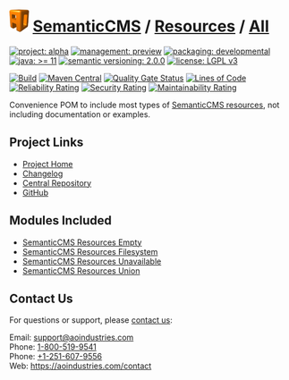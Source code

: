 # [<img src="ao-logo.png" alt="AO Logo" width="35" height="40">](https://github.com/ao-apps) [SemanticCMS](https://github.com/ao-apps/semanticcms) / [Resources](https://github.com/ao-apps/semanticcms-resources) / [All](https://github.com/ao-apps/semanticcms-resources-all)

[![project: alpha](https://semanticcms.com/ao-badges/project-alpha.svg)](https://aoindustries.com/life-cycle#project-alpha)
[![management: preview](https://semanticcms.com/ao-badges/management-preview.svg)](https://aoindustries.com/life-cycle#management-preview)
[![packaging: developmental](https://semanticcms.com/ao-badges/packaging-developmental.svg)](https://aoindustries.com/life-cycle#packaging-developmental)  
[![java: &gt;= 11](https://semanticcms.com/ao-badges/java-11.svg)](https://docs.oracle.com/en/java/javase/11/)
[![semantic versioning: 2.0.0](https://semanticcms.com/ao-badges/semver-2.0.0.svg)](https://semver.org/spec/v2.0.0.html)
[![license: LGPL v3](https://semanticcms.com/ao-badges/license-lgpl-3.0.svg)](https://www.gnu.org/licenses/lgpl-3.0)

[![Build](https://github.com/ao-apps/semanticcms-resources-all/workflows/Build/badge.svg?branch=master)](https://github.com/ao-apps/semanticcms-resources-all/actions?query=workflow%3ABuild)
[![Maven Central](https://maven-badges.herokuapp.com/maven-central/com.semanticcms/semanticcms-resources-all/badge.svg)](https://maven-badges.herokuapp.com/maven-central/com.semanticcms/semanticcms-resources-all)
[![Quality Gate Status](https://sonarcloud.io/api/project_badges/measure?branch=master&project=com.semanticcms%3Asemanticcms-resources-all&metric=alert_status)](https://sonarcloud.io/dashboard?branch=master&id=com.semanticcms%3Asemanticcms-resources-all)
[![Lines of Code](https://sonarcloud.io/api/project_badges/measure?branch=master&project=com.semanticcms%3Asemanticcms-resources-all&metric=ncloc)](https://sonarcloud.io/component_measures?branch=master&id=com.semanticcms%3Asemanticcms-resources-all&metric=ncloc)  
[![Reliability Rating](https://sonarcloud.io/api/project_badges/measure?branch=master&project=com.semanticcms%3Asemanticcms-resources-all&metric=reliability_rating)](https://sonarcloud.io/component_measures?branch=master&id=com.semanticcms%3Asemanticcms-resources-all&metric=Reliability)
[![Security Rating](https://sonarcloud.io/api/project_badges/measure?branch=master&project=com.semanticcms%3Asemanticcms-resources-all&metric=security_rating)](https://sonarcloud.io/component_measures?branch=master&id=com.semanticcms%3Asemanticcms-resources-all&metric=Security)
[![Maintainability Rating](https://sonarcloud.io/api/project_badges/measure?branch=master&project=com.semanticcms%3Asemanticcms-resources-all&metric=sqale_rating)](https://sonarcloud.io/component_measures?branch=master&id=com.semanticcms%3Asemanticcms-resources-all&metric=Maintainability)

Convenience POM to include most types of [SemanticCMS resources](https://github.com/ao-apps/semanticcms-resources), not including documentation or examples.

## Project Links
* [Project Home](https://semanticcms.com/resources/all/)
* [Changelog](https://semanticcms.com/resources/all/changelog)
* [Central Repository](https://central.sonatype.com/artifact/com.semanticcms/semanticcms-resources-all)
* [GitHub](https://github.com/ao-apps/semanticcms-resources-all)

## Modules Included
* [SemanticCMS Resources Empty](https://github.com/ao-apps/semanticcms-resources-empty)
* [SemanticCMS Resources Filesystem](https://github.com/ao-apps/semanticcms-resources-filesystem)
* [SemanticCMS Resources Unavailable](https://github.com/ao-apps/semanticcms-resources-unavailable)
* [SemanticCMS Resources Union](https://github.com/ao-apps/semanticcms-resources-union)

## Contact Us
For questions or support, please [contact us](https://aoindustries.com/contact):

Email: [support@aoindustries.com](mailto:support@aoindustries.com)  
Phone: [1-800-519-9541](tel:1-800-519-9541)  
Phone: [+1-251-607-9556](tel:+1-251-607-9556)  
Web: https://aoindustries.com/contact
